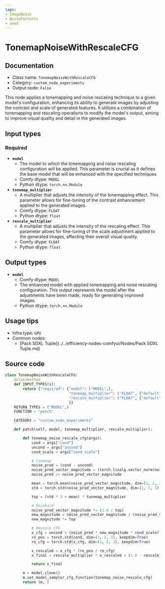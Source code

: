 ```yaml
---
tags:
- ImageNoise
- NoisePatterns
- Seed
---
```


# TonemapNoiseWithRescaleCFG
## Documentation
- Class name: `TonemapNoiseWithRescaleCFG`
- Category: `custom_node_experiments`
- Output node: `False`

This node applies a tonemapping and noise rescaling technique to a given model's configuration, enhancing its ability to generate images by adjusting the contrast and scale of generated features. It utilizes a combination of tonemapping and rescaling operations to modify the model's output, aiming to improve visual quality and detail in the generated images.
## Input types
### Required
- **`model`**
    - The model to which the tonemapping and noise rescaling configuration will be applied. This parameter is crucial as it defines the base model that will be enhanced with the specified techniques.
    - Comfy dtype: `MODEL`
    - Python dtype: `torch.nn.Module`
- **`tonemap_multiplier`**
    - A multiplier that adjusts the intensity of the tonemapping effect. This parameter allows for fine-tuning of the contrast enhancement applied to the generated images.
    - Comfy dtype: `FLOAT`
    - Python dtype: `float`
- **`rescale_multiplier`**
    - A multiplier that adjusts the intensity of the rescaling effect. This parameter allows for fine-tuning of the scale adjustment applied to the generated images, affecting their overall visual quality.
    - Comfy dtype: `FLOAT`
    - Python dtype: `float`
## Output types
- **`model`**
    - Comfy dtype: `MODEL`
    - The enhanced model with applied tonemapping and noise rescaling configuration. This output represents the model after the adjustments have been made, ready for generating improved images.
    - Python dtype: `torch.nn.Module`
## Usage tips
- Infra type: `GPU`
- Common nodes:
    - [Pack SDXL Tuple](../../efficiency-nodes-comfyui/Nodes/Pack SDXL Tuple.md)



## Source code
```python
class TonemapNoiseWithRescaleCFG:
    @classmethod
    def INPUT_TYPES(s):
        return {"required": {"model": ("MODEL",),
                             "tonemap_multiplier": ("FLOAT", {"default": 1.0, "min": 0.0, "max": 100.0, "step": 0.01}),
                             "rescale_multiplier": ("FLOAT", {"default": 1.0, "min": 0.0, "max": 1.0, "step": 0.01}),
                             }}
    RETURN_TYPES = ("MODEL",)
    FUNCTION = "patch"

    CATEGORY = "custom_node_experiments"

    def patch(self, model, tonemap_multiplier, rescale_multiplier):

        def tonemap_noise_rescale_cfg(args):
            cond = args["cond"]
            uncond = args["uncond"]
            cond_scale = args["cond_scale"]

            # Tonemap
            noise_pred = (cond - uncond)
            noise_pred_vector_magnitude = (torch.linalg.vector_norm(noise_pred, dim=(1)) + 0.0000000001)[:, None]
            noise_pred /= noise_pred_vector_magnitude

            mean = torch.mean(noise_pred_vector_magnitude, dim=(1, 2, 3), keepdim=True)
            std = torch.std(noise_pred_vector_magnitude, dim=(1, 2, 3), keepdim=True)

            top = (std * 3 + mean) * tonemap_multiplier

            # Reinhard
            noise_pred_vector_magnitude *= (1.0 / top)
            new_magnitude = noise_pred_vector_magnitude / (noise_pred_vector_magnitude + 1.0)
            new_magnitude *= top

            # Rescale CFG
            x_cfg = uncond + (noise_pred * new_magnitude * cond_scale)
            ro_pos = torch.std(cond, dim=(1, 2, 3), keepdim=True)
            ro_cfg = torch.std(x_cfg, dim=(1, 2, 3), keepdim=True)

            x_rescaled = x_cfg * (ro_pos / ro_cfg)
            x_final = rescale_multiplier * x_rescaled + (1.0 - rescale_multiplier) * x_cfg

            return x_final

        m = model.clone()
        m.set_model_sampler_cfg_function(tonemap_noise_rescale_cfg)
        return (m, )

```
